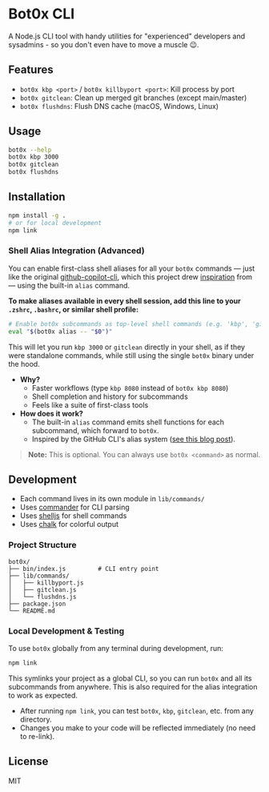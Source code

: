 # Bot0x CLI

A Node.js CLI tool with handy utilities for "experienced" developers and sysadmins - so you don't even have to move a muscle 😉.

## Features

- `bot0x kbp <port>` / `bot0x killbyport <port>`: Kill process by port
- `bot0x gitclean`: Clean up merged git branches (except main/master)
- `bot0x flushdns`: Flush DNS cache (macOS, Windows, Linux)

## Usage

```sh
bot0x --help
bot0x kbp 3000
bot0x gitclean
bot0x flushdns
```

## Installation

```sh
npm install -g .
# or for local development
npm link
```

### Shell Alias Integration (Advanced)

You can enable first-class shell aliases for all your `bot0x` commands — just like the original [github-copilot-cli][copilot-cli], which this project drew [inspiration][builder-blog] from — using the built-in `alias` command. 

**To make aliases available in every shell session, add this line to your `.zshrc`, `.bashrc`, or similar shell profile:**

```sh
# Enable bot0x subcommands as top-level shell commands (e.g. 'kbp', 'gitclean', 'flushdns')
eval "$(bot0x alias -- "$0")"
```

This will let you run `kbp 3000` or `gitclean` directly in your shell, as if they were standalone commands, while still using the single `bot0x` binary under the hood.

- **Why?**
  - Faster workflows (type `kbp 8080` instead of `bot0x kbp 8080`)
  - Shell completion and history for subcommands
  - Feels like a suite of first-class tools
- **How does it work?**
  - The built-in `alias` command emits shell functions for each subcommand, which forward to `bot0x`.
  - Inspired by the GitHub CLI's alias system ([see this blog post][builder-blog]).

> **Note:** This is optional. You can always use `bot0x <command>` as normal.


## Development

- Each command lives in its own module in `lib/commands/`
- Uses [commander](https://www.npmjs.com/package/commander) for CLI parsing
- Uses [shelljs](https://www.npmjs.com/package/shelljs) for shell commands
- Uses [chalk](https://www.npmjs.com/package/chalk) for colorful output

### Project Structure

```
bot0x/
├── bin/index.js         # CLI entry point
├── lib/commands/
│   ├── killbyport.js
│   ├── gitclean.js
│   └── flushdns.js
├── package.json
└── README.md
```

### Local Development & Testing

To use `bot0x` globally from any terminal during development, run:

```sh
npm link
```

This symlinks your project as a global CLI, so you can run `bot0x` and all its subcommands from anywhere. This is also required for the alias integration to work as expected.

- After running `npm link`, you can test `bot0x`, `kbp`, `gitclean`, etc. from any directory.
- Changes you make to your code will be reflected immediately (no need to re-link).

## License

MIT

<!-- Reference-style links -->

[copilot-cli]: https://github.com/orgs/community/discussions/86354
[builder-blog]: https://www.builder.io/blog/github-copilot-cli-first-look
